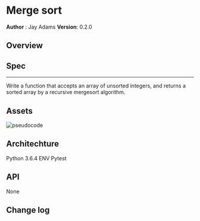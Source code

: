 # Merge sort
**Author** : Jay Adams
**Version**: 0.2.0

## Overview



## Spec
---------------
Write a function that accepts an array of unsorted integers, and returns a sorted array by a recursive mergesort algorithm. 


## Assets
![pseudocode](../../assets/merge_sort.jpg)



## Architechture
Python 3.6.4
ENV
Pytest


## API
None

## Change log
